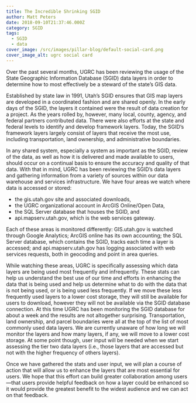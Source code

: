 ```yaml
---
title: The Incredible Shrinking SGID
author: Matt Peters
date: 2018-09-10T21:37:46.000Z
category: SGID
tags:
  - SGID
  - data
cover_image: /src/images/pillar-blog/default-social-card.png
cover_image_alt: ugrc social card
---
```


Over the past several months, UGRC has been reviewing the usage of the State Geographic Information Database (SGID) data layers in order to determine how to most effectively be a steward of the state’s GIS data.

Established by state law in 1991, Utah’s SGID ensures that GIS map layers are developed in a coordinated fashion and are shared openly. In the early days of the SGID, the layers it contained were the result of data creation for a project. As the years rolled by, however, many local, county, agency, and federal partners contributed data. There were also efforts at the state and federal levels to identify and develop framework layers. Today, the SGID’s framework layers largely consist of layers that receive the most use, including transportation, land ownership, and administrative boundaries.

In any shared system, especially a system as important as the SGID, review of the data, as well as how it is delivered and made available to users, should occur on a continual basis to ensure the accuracy and quality of that data. With that in mind, UGRC has been reviewing the SGID’s data layers and gathering information from a variety of sources within our data warehouse and services infrastructure. We have four areas we watch where data is accessed or stored:

- the gis.utah.gov site and associated downloads,
- the UGRC organizational account in ArcGIS Online/Open Data,
- the SQL Server database that houses the SGID, and
- api.mapserv.utah.gov, which is the web services gateway.

Each of these areas is monitored differently: GIS.utah.gov is watched through Google Analytics; ArcGIS online has its own accounting; the SQL Server database, which contains the SGID, tracks each time a layer is accessed; and api.mapserv.utah.gov has logging associated with web services requests, both in geocoding and point in area queries.

While watching these areas, UGRC is specifically assessing which data layers are being used most frequently and infrequently. These stats can help us understand the best use of our time and efforts in enhancing the data that is being used and help us determine what to do with the data that is not being used, or is being used less frequently. If we move these less frequently used layers to a lower cost storage, they will still be available for users to download, however they will not be available via the SGID database connection.
At this time UGRC has been monitoring the SGID database for about a week and the results are not altogether surprising. Transportation, land ownership, and parcel boundaries were all at the top of the list of most commonly used data layers. We are currently unaware of how long we will monitor the layers and how many layers, if any, we will move to a lower cost storage. At some point though, user input will be needed when we start assessing the tier two data layers (i.e., those layers that are accessed but not with the higher frequency of others layers).

Once we have gathered the stats and user input, we will plan a course of action that will allow us to enhance the layers that are most essential for users. We hope that this effort can build greater collaboration among users—that users provide helpful feedback on how a layer could be enhanced so it would provide the greatest benefit to the widest audience and we can act on that feedback.
